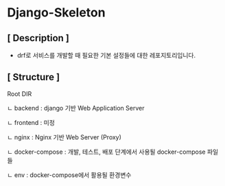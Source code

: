 # Django-Skeleton

## [ Description ]

- drf로 서비스를 개발할 때 필요한 기본 설정들에 대한 레포지토리입니다.

## [ Structure ]

Root DIR

ㄴ backend : django 기반 Web Application Server

ㄴ frontend : 미정

ㄴ nginx : Nginx 기반 Web Server (Proxy)

ㄴ docker-compose : 개발, 테스트, 배포 단계에서 사용될 docker-compose 파일들

ㄴ env : docker-compose에서 활용될 환경변수
